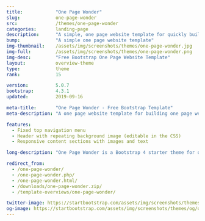```yaml
---
title:            "One Page Wonder"
slug:             one-page-wonder
src:              /themes/one-page-wonder
categories:       landing-page
description:      "A simple, one page website template for quickly building one page websites using Bootstrap 4"
bump:             "A simple one page website template"
img-thumbnail:    /assets/img/screenshots/themes/one-page-wonder.jpg
img-full:         /assets/img/screenshots/themes/one-page-wonder.png
img-desc:         "Free Bootstrap One Page Website Template"
layout:           overview-theme
type:             theme
rank:             15

version:          5.0.7
bootstrap:        4.3.1
updated:          2019-09-16

meta-title:       "One Page Wonder - Free Bootstrap Template"
meta-description: "A one page website template for building one page websites using Bootstrap 4. All Start Bootstrap templates are free to download and open source."

features:
  - Fixed top navigation menu
  - Header with repeating background image (editable in the CSS)
  - Responsive content sections with images and text

long-description: "One Page Wonder is a Bootstrap 4 starter theme for quickly creating attractive one page websites in Bootstrap."

redirect_from:
  - /one-page-wonder/
  - /one-page-wonder.php/
  - /one-page-wonder.html/
  - /downloads/one-page-wonder.zip/
  - /template-overviews/one-page-wonder/

twitter-image: https://startbootstrap.com/assets/img/screenshots/themes/twitter/twitter-one-page-wonder.png
og-image: https://startbootstrap.com/assets/img/screenshots/themes/og/og-one-page-wonder.png
---
```


